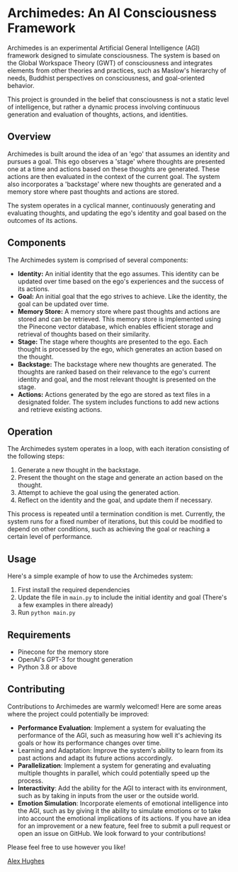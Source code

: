 # Archimedes: An AI Consciousness Framework

Archimedes is an experimental Artificial General Intelligence (AGI) framework designed to simulate consciousness. The system is based on the Global Workspace Theory (GWT) of consciousness and integrates elements from other theories and practices, such as Maslow's hierarchy of needs, Buddhist perspectives on consciousness, and goal-oriented behavior.

This project is grounded in the belief that consciousness is not a static level of intelligence, but rather a dynamic process involving continuous generation and evaluation of thoughts, actions, and identities.

## Overview

Archimedes is built around the idea of an 'ego' that assumes an identity and pursues a goal. This ego observes a 'stage' where thoughts are presented one at a time and actions based on these thoughts are generated. These actions are then evaluated in the context of the current goal. The system also incorporates a 'backstage' where new thoughts are generated and a memory store where past thoughts and actions are stored.

The system operates in a cyclical manner, continuously generating and evaluating thoughts, and updating the ego's identity and goal based on the outcomes of its actions.

## Components

The Archimedes system is comprised of several components:

- **Identity:** An initial identity that the ego assumes. This identity can be updated over time based on the ego's experiences and the success of its actions.
- **Goal:** An initial goal that the ego strives to achieve. Like the identity, the goal can be updated over time.
- **Memory Store:** A memory store where past thoughts and actions are stored and can be retrieved. This memory store is implemented using the Pinecone vector database, which enables efficient storage and retrieval of thoughts based on their similarity.
- **Stage:** The stage where thoughts are presented to the ego. Each thought is processed by the ego, which generates an action based on the thought.
- **Backstage:** The backstage where new thoughts are generated. The thoughts are ranked based on their relevance to the ego's current identity and goal, and the most relevant thought is presented on the stage.
- **Actions:** Actions generated by the ego are stored as text files in a designated folder. The system includes functions to add new actions and retrieve existing actions.

## Operation

The Archimedes system operates in a loop, with each iteration consisting of the following steps:

1. Generate a new thought in the backstage.
2. Present the thought on the stage and generate an action based on the thought.
3. Attempt to achieve the goal using the generated action.
4. Reflect on the identity and the goal, and update them if necessary.

This process is repeated until a termination condition is met. Currently, the system runs for a fixed number of iterations, but this could be modified to depend on other conditions, such as achieving the goal or reaching a certain level of performance.

## Usage

Here's a simple example of how to use the Archimedes system:

1. First install the required dependencies
2. Update the file in `main.py` to include the initial identity and goal (There's a few examples in there already)
3. Run `python main.py`

## Requirements

- Pinecone for the memory store
- OpenAI's GPT-3 for thought generation
- Python 3.8 or above

## Contributing

Contributions to Archimedes are warmly welcomed! Here are some areas where the project could potentially be improved:

- **Performance Evaluation**: Implement a system for evaluating the performance of the AGI, such as measuring how well it's achieving its goals or how its performance changes over time.
- Learning and Adaptation: Improve the system's ability to learn from its past actions and adapt its future actions accordingly.
- **Parallelization**: Implement a system for generating and evaluating multiple thoughts in parallel, which could potentially speed up the process.
- **Interactivity**: Add the ability for the AGI to interact with its environment, such as by taking in inputs from the user or the outside world.
- **Emotion Simulation**: Incorporate elements of emotional intelligence into the AGI, such as by giving it the ability to simulate emotions or to take into account the emotional implications of its actions.
  If you have an idea for an improvement or a new feature, feel free to submit a pull request or open an issue on GitHub. We look forward to your contributions!

Please feel free to use however you like!

[Alex Hughes](https://alexhughes.io)
